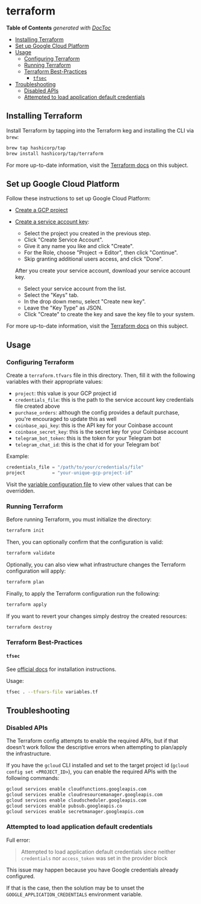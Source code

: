 # terraform

<!-- START doctoc generated TOC please keep comment here to allow auto update -->
<!-- DON'T EDIT THIS SECTION, INSTEAD RE-RUN doctoc TO UPDATE -->
**Table of Contents**  *generated with [DocToc](https://github.com/thlorenz/doctoc)*

- [Installing Terraform](#installing-terraform)
- [Set up Google Cloud Platform](#set-up-google-cloud-platform)
- [Usage](#usage)
  - [Configuring Terraform](#configuring-terraform)
  - [Running Terraform](#running-terraform)
  - [Terraform Best-Practices](#terraform-best-practices)
    - [`tfsec`](#tfsec)
- [Troubleshooting](#troubleshooting)
  - [Disabled APIs](#disabled-apis)
  - [Attempted to load application default credentials](#attempted-to-load-application-default-credentials)

<!-- END doctoc generated TOC please keep comment here to allow auto update -->

## Installing Terraform

Install Terraform by tapping into the Terraform keg and installing the CLI via `brew`:

```bash
brew tap hashicorp/tap
brew install hashicorp/tap/terraform
```

For more up-to-date information, visit the [Terraform docs](https://learn.hashicorp.com/tutorials/terraform/install-cli?in=terraform/gcp-get-started)
on this subject.

## Set up Google Cloud Platform

Follow these instructions to set up Google Cloud Platform:

- [Create a GCP project](https://console.cloud.google.com/projectcreate)
- [Create a service account key](https://console.cloud.google.com/apis/credentials/serviceaccountkey):
  - Select the project you created in the previous step.
  - Click "Create Service Account".
  - Give it any name you like and click "Create".
  - For the Role, choose "Project -> Editor", then click "Continue".
  - Skip granting additional users access, and click "Done".

  After you create your service account, download your service account key.

  - Select your service account from the list.
  - Select the "Keys" tab.
  - In the drop down menu, select "Create new key".
  - Leave the "Key Type" as JSON.
  - Click "Create" to create the key and save the key file to your system.

For more up-to-date information, visit the [Terraform docs](https://learn.hashicorp.com/tutorials/terraform/google-cloud-platform-build)
on this subject.

## Usage

### Configuring Terraform

Create a `terraform.tfvars` file in this directory. Then, fill it with the following variables with their appropriate values:

- `project`: this value is your GCP project id
- `credentials_file`: this is the path to the service account key credentials file created above
- `purchase_orders`: although the config provides a default purchase, you're encouraged to update this as well
- `coinbase_api_key`: this is the API key for your Coinbase account
- `coinbase_secret_key`: this is the secret key for your Coinbase account
- `telegram_bot_token`: this is the token for your Telegram bot
- `telegram_chat_id`: this is the chat id for your Telegram bot`

Example:

```terraform
credentials_file = "/path/to/your/credentials/file"
project          = "your-unique-gcp-project-id"
```

Visit the [variable configuration file](./variables.tf) to view other values that can be overridden.

### Running Terraform

Before running Terraform, you must initialize the directory:

```bash
terraform init
```

Then, you can optionally confirm that the configuration is valid:

```bash
terraform validate
```

Optionally, you can also view what infrastructure changes the Terraform configuration will apply:

```bash
terraform plan
```

Finally, to apply the Terraform configuration run the following:

```bash
terraform apply
```

If you want to revert your changes simply destroy the created resources:

```bash
terraform destroy
```

### Terraform Best-Practices

#### `tfsec`

See [official docs](https://github.com/aquasecurity/tfsec#installation) for installation instructions.

Usage:

```bash
tfsec . --tfvars-file variables.tf
```

## Troubleshooting

### Disabled APIs

The Terraform config attempts to enable the required APIs, but if that doesn't work follow the descriptive
errors when attempting to plan/apply the infrastructure.

If you have the `gcloud` CLI installed and set to the target project id (`gcloud config set <PROJECT_ID>`),
you can enable the required APIs with the following commands:

```bash
gcloud services enable cloudfunctions.googleapis.com
gcloud services enable cloudresourcemanager.googleapis.com
gcloud services enable cloudscheduler.googleapis.com
gcloud services enable pubsub.googleapis.co
gcloud services enable secretmanager.googleapis.com
```

### Attempted to load application default credentials

Full error:

> Attempted to load application default credentials since neither `credentials` nor `access_token`
> was set in the provider block

This issue may happen because you have Google credentials already configured.

If that is the case, then the solution may be to unset the `GOOGLE_APPLICATION_CREDENTIALS` environment variable.
